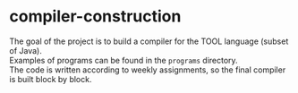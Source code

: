 # compiler-construction

The goal of the project is to build a compiler for the TOOL language (subset of Java).<br>
Examples of programs can be found in the `programs` directory.<br>
The code is written according to weekly assignments, so the final compiler is built block by block.
